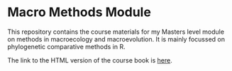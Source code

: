 # Macro Methods Module

This repository contains the course materials for my Masters level module on methods in macroecology and macroevolution. It is mainly focussed on phylogenetic comparative methods in R.

The link to the HTML version of the course book is [here](https://rawgit.com/nhcooper123/macro-methods-module/master/MacroModule/_book/index.html).
